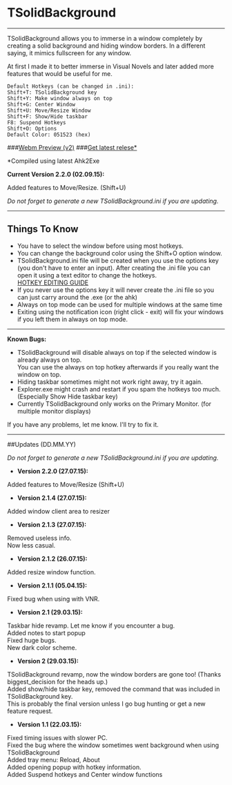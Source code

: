 # **TSolidBackground**  
------------------  

TSolidBackground allows you to immerse in a window completely by creating a solid background and hiding window borders. 
In a different saying, it mimics fullscreen for any window.  

At first I made it to better immerse in Visual Novels and later added more features that would be useful for me.

    Default Hotkeys (can be changed in .ini):  
    Shift+T: TSolidBackground key
    Shift+Y: Make window always on top  
    Shift+G: Center Window  
    Shift+U: Move/Resize Window   
    Shift+F: Show/Hide taskbar
    F8: Suspend Hotkeys  
    Shift+O: Options  
    Default Color: 051523 (hex)

###[Webm Preview (v2)](https://github.com/Onurtag/TSolidBackground/raw/master/Preview/TSolidBackground%20Preview.webm)
###[Get latest relese*](https://github.com/Onurtag/TSolidBackground/releases)  

*Compiled using latest Ahk2Exe  


**Current Version 2.2.0 (02.09.15):**  

Added features to Move/Resize. (Shift+U)
	
*Do not forget to generate a new TSolidBackground.ini if you are updating.*  

--------------------  
## Things To Know  

* You have to select the window before using most hotkeys.
* You can change the background color using the Shift+O option window.
* TSolidBackground.ini file will be created when you use the options key (you don't have to enter an input).
After creating the .ini file you can open it using a text editor to change the hotkeys.  
[HOTKEY EDITING GUIDE](http://www.autohotkey.com/docs/Hotkeys.htm)  
* If you never use the options key it will never create the .ini file so you can just carry around the .exe (or the ahk)  
* Always on top mode can be used for multiple windows at the same time  
* Exiting using the notification icon (right click - exit) will fix your windows if you left them in always on top mode.  

--------------------  
**Known Bugs:**  

* TSolidBackground will disable always on top if the selected window is already always on top.  
You can use the always on top hotkey afterwards if you really want the window on top.  
* Hiding taskbar sometimes might not work right away, try it again.  
* Explorer.exe might crash and restart if you spam the hotkeys too much. (Especially Show Hide taskbar key)  
* Currently TSolidBackground only works on the Primary Monitor. (for multiple monitor displays)  

If you have any problems, let me know. I'll try to fix it.  


--------------------  
##Updates (DD.MM.YY)  

*Do not forget to generate a new TSolidBackground.ini if you are updating.* 

* **Version 2.2.0 (27.07.15):**  

Added features to Move/Resize (Shift+U)


* **Version 2.1.4 (27.07.15):**  

Added window client area to resizer


* **Version 2.1.3 (27.07.15):**  

Removed useless info.  
Now less casual.  


* **Version 2.1.2 (26.07.15):**  

Added resize window function.


* **Version 2.1.1 (05.04.15):**  

Fixed bug when using with VNR.


* **Version 2.1 (29.03.15):**  

Taskbar hide revamp. Let me know if you encounter a bug.  
Added notes to start popup  
Fixed huge bugs.  
New dark color scheme.  


* **Version 2 (29.03.15):**  

TSolidBackground revamp, now the window borders are gone too! (Thanks biggest_decision for the heads up.)  
Added show/hide taskbar key, removed the command that was included in TSolidBackground key.  
This is probably the final version unless I go bug hunting or get a new feature request.  


* **Version 1.1 (22.03.15):**  

Fixed timing issues with slower PC.  
Fixed the bug where the window sometimes went background when using TSolidBackground  
Added tray menu: Reload, About  
Added opening popup with hotkey information.  
Added Suspend hotkeys and Center window functions
